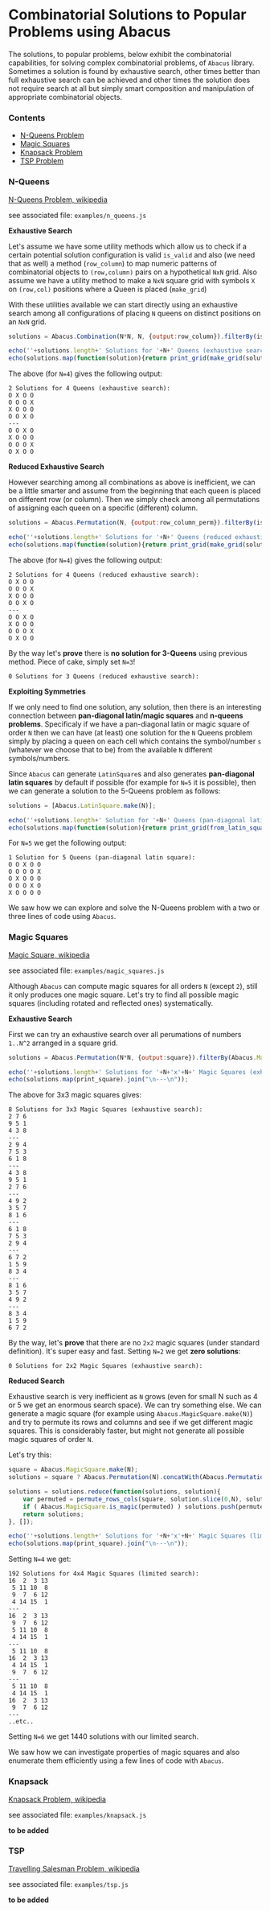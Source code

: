 # Combinatorial Solutions to Popular Problems using Abacus


The solutions, to popular problems, below exhibit the combinatorial capabilities, for solving complex combinatorial problems, of `Abacus` library. Sometimes a solution is found by exhaustive search, other times better than full exhaustive search can be achieved and other times the solution does not require search at all but simply smart composition and manipulation of appropriate combinatorial objects.


### Contents

* [N-Queens Problem](#n-queens)
* [Magic Squares](#magic-squares)
* [Knapsack Problem](#knapsack)
* [TSP Problem](#tsp)


### N-Queens

[N-Queens Problem, wikipedia](https://en.wikipedia.org/wiki/Eight_queens_puzzle)

see associated file: `examples/n_queens.js`

**Exhaustive Search**

Let's assume we have some utility methods which allow us to check if a certain potential solution configuration is valid `is_valid` and also (we need that as well) a method (`row_column`) to map numeric patterns of combinatorial objects to `(row,column)` pairs on a hypothetical `NxN` grid. Also assume we have a utility method to make a `NxN` square grid with symbols `X` on `(row,col)` positions where a Queen is placed (`make_grid`)

With these utilities available we can start directly using an exhaustive search among all configurations of placing `N` queens on distinct positions on an `NxN` grid.


```javascript
solutions = Abacus.Combination(N*N, N, {output:row_column}).filterBy(is_valid).get();

echo(''+solutions.length+' Solutions for '+N+' Queens (exhaustive search):');
echo(solutions.map(function(solution){return print_grid(make_grid(solution));}).join("\n---\n"));
```

The above (for `N=4`) gives the following output:

```text
2 Solutions for 4 Queens (exhaustive search):
O X O O
O O O X
X O O O
O O X O
---
O O X O
X O O O
O O O X
O X O O
```

**Reduced Exhaustive Search**

However searching among all combinations as above is inefficient, we can be a little smarter and assume from the beginning that each queen is placed on different row (or column). Then we simply check among all permutations of assigning each queen on a specific (different) column.

```javascript
solutions = Abacus.Permutation(N, {output:row_column_perm}).filterBy(is_valid).get();

echo(''+solutions.length+' Solutions for '+N+' Queens (reduced exhaustive search):');
echo(solutions.map(function(solution){return print_grid(make_grid(solution));}).join("\n---\n"));
```
The above (for `N=4`) gives the following output:

```text
2 Solutions for 4 Queens (reduced exhaustive search):
O X O O
O O O X
X O O O
O O X O
---
O O X O
X O O O
O O O X
O X O O
```

By the way let's **prove** there is **no solution for 3-Queens** using previous method. Piece of cake, simply set `N=3`!

```text
0 Solutions for 3 Queens (reduced exhaustive search):
```


**Exploiting Symmetries**

If we only need to find one solution, any solution, then there is an interesting connection between **pan-diagonal latin/magic squares** and **n-queens problems**. Specificaly if we have a pan-diagonal latin or magic square of order `N` then we can have (at least) one solution for the `N` Queens problem simply by placing a queen on each cell which contains the symbol/number `s` (whatever we choose that to be) from the available `N` different symbols/numbers.

Since `Abacus` can generate `LatinSquare`s and also generates **pan-diagonal latin squares** by default if possible (for example for `N=5` it is possible), then we can generate a solution to the 5-Queens problem as follows:

```javascript
solutions = [Abacus.LatinSquare.make(N)];

echo(''+solutions.length+' Solution for '+N+' Queens (pan-diagonal latin square):');
echo(solutions.map(function(solution){return print_grid(from_latin_square(solution));}).join("\n---\n"));
```

For `N=5` we get the following output:

```text
1 Solution for 5 Queens (pan-diagonal latin square):
O O X O O
O O O O X
O X O O O
O O O X O
X O O O O
```

We saw how we can explore and solve the N-Queens problem with a two or three lines of code using `Abacus`.


### Magic Squares

[Magic Square, wikipedia](https://en.wikipedia.org/wiki/Magic_square)

see associated file: `examples/magic_squares.js`

Although `Abacus` can compute magic squares for all orders `N` (except `2`), still it only produces one magic square.
Let's try to find all possible magic squares (including rotated and reflected ones) systematically.


**Exhaustive Search**

First we can try an exhaustive search over all perumations of numbers `1..N^2` arranged in a square grid.

```javascript
solutions = Abacus.Permutation(N*N, {output:square}).filterBy(Abacus.MagicSquare.is_magic).get();

echo(''+solutions.length+' Solutions for '+N+'x'+N+' Magic Squares (exhaustive search):');
echo(solutions.map(print_square).join("\n---\n"));
```

The above for 3x3 magic squares gives:

```text
8 Solutions for 3x3 Magic Squares (exhaustive search):
2 7 6
9 5 1
4 3 8
---
2 9 4
7 5 3
6 1 8
---
4 3 8
9 5 1
2 7 6
---
4 9 2
3 5 7
8 1 6
---
6 1 8
7 5 3
2 9 4
---
6 7 2
1 5 9
8 3 4
---
8 1 6
3 5 7
4 9 2
---
8 3 4
1 5 9
6 7 2
```

By the way, let's **prove** that there are no `2x2` magic squares (under standard definition). It's super easy and fast.
Setting `N=2` we get **zero solutions**:

```text
0 Solutions for 2x2 Magic Squares (exhaustive search):
```

**Reduced Search**

Exhaustive search is very inefficient as `N` grows (even for small N such as 4 or 5 we get an enormous search space).
We can try something else. We can generate a magic square (for example using `Abacus.MagicSquare.make(N)`) and try to permute its rows and columns and see if we get different magic squares. This is considerably faster, but might not generate all possible magic squares of order `N`.

Let's try this:

```javascript
square = Abacus.MagicSquare.make(N);
solutions = square ? Abacus.Permutation(N).concatWith(Abacus.Permutation(N)).get() : [];

solutions = solutions.reduce(function(solutions, solution){
    var permuted = permute_rows_cols(square, solution.slice(0,N), solution.slice(N));
    if ( Abacus.MagicSquare.is_magic(permuted) ) solutions.push(permuted);
    return solutions;
}, []);

echo(''+solutions.length+' Solutions for '+N+'x'+N+' Magic Squares (limited search):');
echo(solutions.map(print_square).join("\n---\n"));
```

Setting `N=4` we get:

```text
192 Solutions for 4x4 Magic Squares (limited search):
16  2  3 13
 5 11 10  8
 9  7  6 12
 4 14 15  1
---
16  2  3 13
 9  7  6 12
 5 11 10  8
 4 14 15  1
---
 5 11 10  8
16  2  3 13
 4 14 15  1
 9  7  6 12
---
 5 11 10  8
 4 14 15  1
16  2  3 13
 9  7  6 12
---
..etc..
```

Setting `N=6` we get 1440 solutions with our limited search.

We saw how we can investigate properties of magic squares and also enumerate them efficiently using a few lines of code with `Abacus`.


### Knapsack

[Knapsack Problem, wikipedia](https://en.wikipedia.org/wiki/Knapsack_problem)

see associated file: `examples/knapsack.js`

**to be added**


### TSP

[Travelling Salesman Problem, wikipedia](https://en.wikipedia.org/wiki/Travelling_salesman_problem)

see associated file: `examples/tsp.js`

**to be added**
